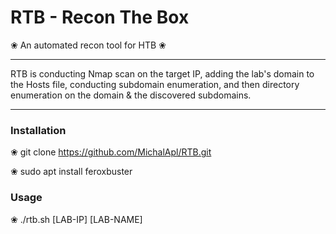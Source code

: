 # RTB - Recon The Box
❀  An automated recon tool for HTB  ❀

****

RTB is conducting Nmap scan on the target IP, adding the lab's domain to the Hosts file, conducting subdomain enumeration, and then directory enumeration on the domain & the discovered subdomains.

****

### Installation
❀ git clone https://github.com/MichalApl/RTB.git

❀ sudo apt install feroxbuster

### Usage
❀ ./rtb.sh [LAB-IP] [LAB-NAME]

